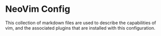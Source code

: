 # NeoVim Config #

This collection of markdown files are used to describe the capabilities of vim,
and the associated plugins that are installed with this configuration.
